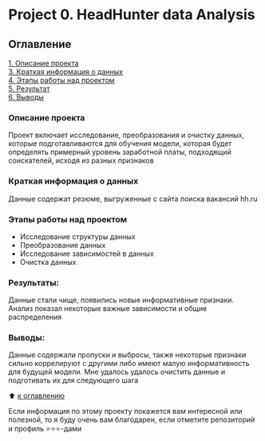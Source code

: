 # Project 0. HeadHunter data Analysis

## Оглавление  
[1. Описание проекта](#описание-проекта)  
[3. Краткая информация о данных](#краткая-информация-о-данных)  
[4. Этапы работы над проектом](этапы-работы-над-проектом)  
[5. Результат](#результат)    
[6. Выводы](#выводы) 

### Описание проекта    
Проект включает исследование, преобразования и очистку данных, которые подготавливаются для обучения модели, которая будет определять примерный уровень заработной платы, подходящий соискателей, исходя из разных признаков

### Краткая информация о данных
Данные содержат резюме, выгруженные с сайта поиска вакансий hh.ru 
  
### Этапы работы над проектом  
- Исследование структуры данных
- Преобразование данных 
- Исследование зависимостей в данных
- Очистка данных

### Результаты:  
Данные стали чище, появились новые информативные признаки. Анализ показал некоторые важные зависимости и общие распределения

### Выводы:  
Данные содержали пропуски и выбросы, также некоторые признаки сильно коррелируют с другими либо имеют малую информативность для будущей модели. Мне удалось удалось очистить данные и подготивать их для следующего шага

:arrow_up: [к оглавлению](.README.md#Оглавление)

Если информация по этому проекту покажется вам интересной или полезной, то я буду очень вам благодарен, если отметите репозиторий и профиль ⭐️⭐️⭐️-дами
